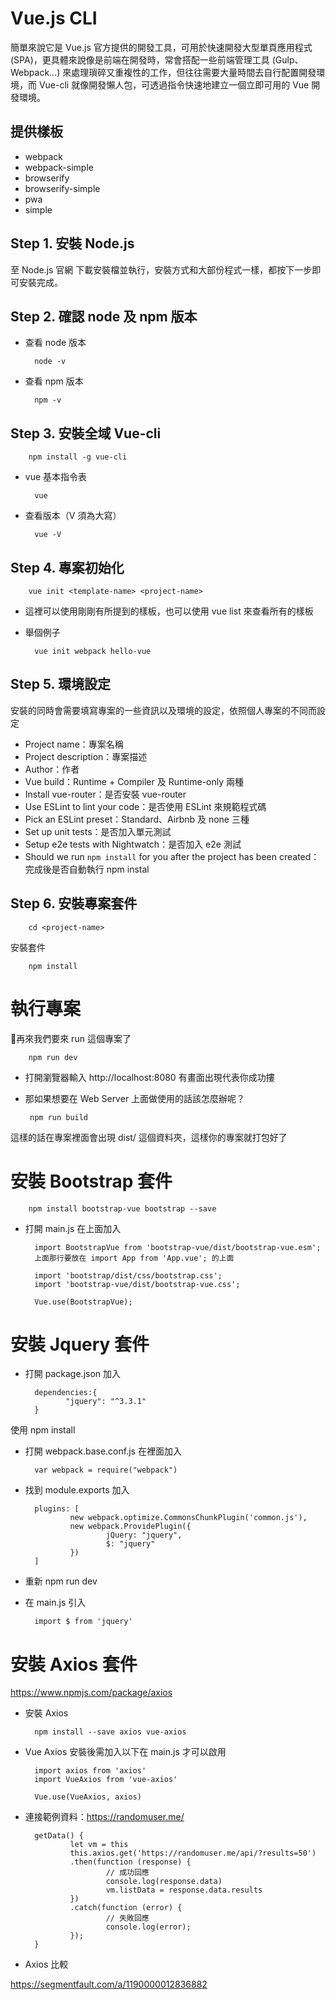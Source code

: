 Vue.js CLI
==============

簡單來說它是 Vue.js 官方提供的開發工具，可用於快速開發大型單頁應用程式 (SPA)，更具體來說像是前端在開發時，常會搭配一些前端管理工具 (Gulp、Webpack...) 來處理瑣碎又重複性的工作，但往往需要大量時間去自行配置開發環境，而 Vue-cli 就像開發懶人包，可透過指令快速地建立一個立即可用的 Vue 開發環境。

## 提供樣板

* webpack
* webpack-simple
* browserify
* browserify-simple
* pwa
* simple

## Step 1. 安裝 Node.js

至 Node.js 官網 下載安裝檔並執行，安裝方式和大部份程式一樣，都按下一步即可安裝完成。

## Step 2. 確認 node 及 npm 版本

* 查看 node 版本

        node -v

* 查看 npm 版本

        npm -v

## Step 3. 安裝全域 Vue-cli

        npm install -g vue-cli 

* vue 基本指令表

        vue

* 查看版本（V 須為大寫）

        vue -V

## Step 4. 專案初始化

        vue init <template-name> <project-name>

* 這裡可以使用剛剛有所提到的樣板，也可以使用 vue list 來查看所有的樣板
* 舉個例子

        vue init webpack hello-vue

## Step 5. 環境設定

安裝的同時會需要填寫專案的一些資訊以及環境的設定，依照個人專案的不同而設定

* Project name：專案名稱
* Project description：專案描述
* Author：作者
* Vue build：Runtime + Compiler 及 Runtime-only 兩種
* Install vue-router：是否安裝 vue-router
* Use ESLint to lint your code：是否使用 ESLint 來規範程式碼
* Pick an ESLint preset：Standard、Airbnb 及 none 三種
* Set up unit tests：是否加入單元測試
* Setup e2e tests with Nightwatch：是否加入 e2e 測試
* Should we run `npm install` for you after the project has been created：完成後是否自動執行 npm instal

## Step 6. 安裝專案套件

        cd <project-name>

安裝套件

        npm install

# 執行專案

再來我們要來 run 這個專案了

        npm run dev


* 打開瀏覽器輸入  http://localhost:8080  有畫面出現代表你成功摟

*  那如果想要在 Web Server 上面做使用的話該怎麼辦呢？

        npm run build

這樣的話在專案裡面會出現 dist/ 這個資料夾，這樣你的專案就打包好了

# 安裝 Bootstrap 套件

        npm install bootstrap-vue bootstrap --save

* 打開 main.js 在上面加入

        import BootstrapVue from 'bootstrap-vue/dist/bootstrap-vue.esm';
        上面那行要放在 import App from 'App.vue'; 的上面

        import 'bootstrap/dist/css/bootstrap.css';
        import 'bootstrap-vue/dist/bootstrap-vue.css';

        Vue.use(BootstrapVue);


# 安裝 Jquery 套件

* 打開 package.json 加入

        dependencies:{
               "jquery": "^3.3.1"
        }

使用 npm install

* 打開 webpack.base.conf.js 在裡面加入

        var webpack = require("webpack")

* 找到 module.exports 加入

        plugins: [
                new webpack.optimize.CommonsChunkPlugin('common.js'),
                new webpack.ProvidePlugin({
                        jQuery: "jquery",
                        $: "jquery"
                })
        ]

* 重新 npm run dev

* 在 main.js 引入

        import $ from 'jquery'

# 安裝 Axios 套件
https://www.npmjs.com/package/axios
* 安裝 Axios

        npm install --save axios vue-axios

* Vue Axios 安裝後需加入以下在 main.js 才可以啟用

        import axios from 'axios' 
        import VueAxios from 'vue-axios'

        Vue.use(VueAxios, axios)

* 連接範例資料：https://randomuser.me/


        getData() {
                let vm = this
                this.axios.get('https://randomuser.me/api/?results=50')
                .then(function (response) {
                        // 成功回應
                        console.log(response.data)
                        vm.listData = response.data.results
                })
                .catch(function (error) {
                        // 失敗回應
                        console.log(error);
                });
        }

* Axios 比較

https://segmentfault.com/a/1190000012836882
